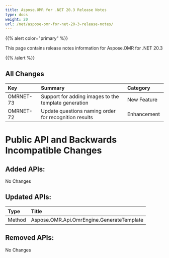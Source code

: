```yaml
---
title: Aspose.OMR for .NET 20.3 Release Notes
type: docs
weight: 20
url: /net/aspose-omr-for-net-20-3-release-notes/
---
```


{{% alert color="primary" %}} 

This page contains release notes information for Aspose.OMR for .NET 20.3

{{% /alert %}} 
## **All Changes**

|**Key**|**Summary**|**Category**|
| :- | :- | :- |
|OMRNET-73|Support for adding images to the template generation|New Feature|
|OMRNET-72|Update questions naming order for recognition results|Enhancement |
# **Public API and Backwards Incompatible Changes**
## **Added APIs:**
No Changes
## **Updated APIs:**

|**Type**|**Title**|
| :- | :- |
|Method|Aspose.OMR.Api.OmrEngine.GenerateTemplate|
## **Removed APIs:**
No Changes

